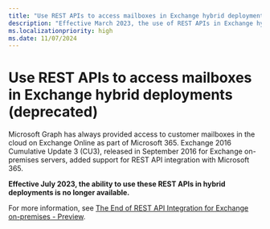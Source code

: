 ```yaml
---
title: "Use REST APIs to access mailboxes in Exchange hybrid deployments (deprecated)"
description: "Effective March 2023, the use of REST APIs in Exchange hybrid deployments is deprecated and will no longer be supported."
ms.localizationpriority: high
ms.date: 11/07/2024
---
```


# Use REST APIs to access mailboxes in Exchange hybrid deployments (deprecated)

Microsoft Graph has always provided access to customer mailboxes in the cloud on Exchange Online as part of Microsoft 365. Exchange 2016 Cumulative Update 3 (CU3), released in September 2016 for Exchange on-premises servers, added support for REST API integration with Microsoft 365.

**Effective July 2023, the ability to use these REST APIs in hybrid deployments is no longer available.**

For more information, see [The End of REST API Integration for Exchange on-premises - Preview](https://techcommunity.microsoft.com/t5/exchange-team-blog/the-end-of-the-rest-api-for-on-premises-mailboxes-preview/ba-p/3221219).
